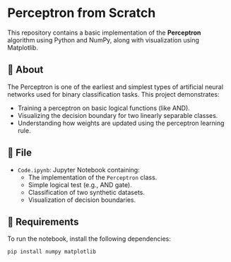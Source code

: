# Perceptron from Scratch

This repository contains a basic implementation of the **Perceptron** algorithm using Python and NumPy, along with visualization using Matplotlib.

## 🧠 About

The Perceptron is one of the earliest and simplest types of artificial neural networks used for binary classification tasks. This project demonstrates:

- Training a perceptron on basic logical functions (like AND).
- Visualizing the decision boundary for two linearly separable classes.
- Understanding how weights are updated using the perceptron learning rule.

## 📁 File

- `Code.ipynb`: Jupyter Notebook containing:
  - The implementation of the `Perceptron` class.
  - Simple logical test (e.g., AND gate).
  - Classification of two synthetic datasets.
  - Visualization of decision boundaries.

## 🔧 Requirements

To run the notebook, install the following dependencies:

```bash
pip install numpy matplotlib
